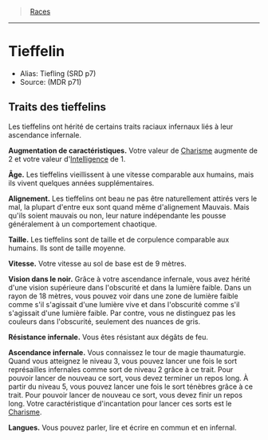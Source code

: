 
<!--RaceItem CharismaBonus="2" IntelligenceBonus="1"-->

> <!--ParentNameLink-->[Races](races_hd.md#)<!--/ParentNameLink-->

---

# <!--Name-->Tieffelin<!--/Name-->

- Alias: <!--AltName-->Tiefling (SRD p7)<!--/AltName-->
- Source: <!--Source-->(MDR p71)<!--/Source-->

## Traits des tieffelins

<!--Description-->

Les tieffelins ont hérité de certains traits raciaux infernaux liés à leur ascendance infernale.

<!--/Description-->

**Augmentation de caractéristiques.** <!--AbilityScoreIncrease-->Votre valeur de [Charisme] augmente de 2 et votre valeur d'[Intelligence] de 1.<!--/AbilityScoreIncrease-->

**Âge.** <!--Age-->Les tieffelins vieillissent à une vitesse comparable aux humains, mais ils vivent quelques années supplémentaires.<!--/Age-->

**Alignement.** <!--Alignment-->Les tieffelins ont beau ne pas être naturellement attirés vers le mal, la plupart d'entre eux sont quand même d'alignement Mauvais. Mais qu'ils soient mauvais ou non, leur nature indépendante les pousse généralement à un comportement chaotique.<!--/Alignment-->

**Taille.** <!--Size-->Les tieffelins sont de taille et de corpulence comparable aux humains. Ils sont de taille moyenne.<!--/Size-->

**Vitesse.** <!--Speed-->Votre vitesse au sol de base est de 9 mètres.<!--/Speed-->

**Vision dans le noir.** <!--Darkvision-->Grâce à votre ascendance infernale, vous avez hérité d'une vision supérieure dans l'obscurité et dans la lumière faible. Dans un rayon de 18 mètres, vous pouvez voir dans une zone de lumière faible comme s'il s'agissait d'une lumière vive et dans l'obscurité comme s'il s'agissait d'une lumière faible. Par contre, vous ne distinguez pas les couleurs dans l'obscurité, seulement des nuances de gris.<!--/Darkvision-->

**<!--HellishResistanceKey-->Résistance infernale<!--/HellishResistanceKey-->.** <!--HellishResistanceValue-->Vous êtes résistant aux dégâts de feu.<!--/HellishResistanceValue-->

**<!--InfernalLegacyKey-->Ascendance infernale<!--/InfernalLegacyKey-->.** <!--InfernalLegacyValue-->Vous connaissez le tour de magie thaumaturgie. Quand vous atteignez le niveau 3, vous pouvez lancer une fois le sort représailles infernales comme sort de niveau 2 grâce à ce trait. Pour pouvoir lancer de nouveau ce sort, vous devez terminer un repos long. À partir du niveau 5, vous pouvez lancer une fois le sort ténèbres grâce à ce trait. Pour pouvoir lancer de nouveau ce sort, vous devez finir un repos long. Votre caractéristique d'incantation pour lancer ces sorts est le [Charisme].<!--/InfernalLegacyValue-->

**Langues.** <!--Languages-->Vous pouvez parler, lire et écrire en commun et en infernal.<!--/Languages-->

<!--/RaceItem-->

[Force]: abilities_strength_hd.md
[Dextérité]: abilities_dexterity_hd.md
[Constitution]: abilities_constitution_hd.md
[Intelligence]: abilities_intelligence_hd.md
[Sagesse]: abilities_wisdom_hd.md
[Charisme]: abilities_charisma_hd.md
[jet de sauvegarde]: abilities_hd.md#jets-de-sauvegarde
[jets de sauvegarde]: abilities_hd.md#jets-de-sauvegarde



